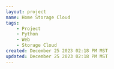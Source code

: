 ```yaml
---
layout: project
name: Home Storage Cloud
tags: 
    - Project 
    - Python 
    - Web 
    - Storage Cloud
created: December 25 2023 02:18 PM MST
updated: December 25 2023 02:18 PM MST
---
```


